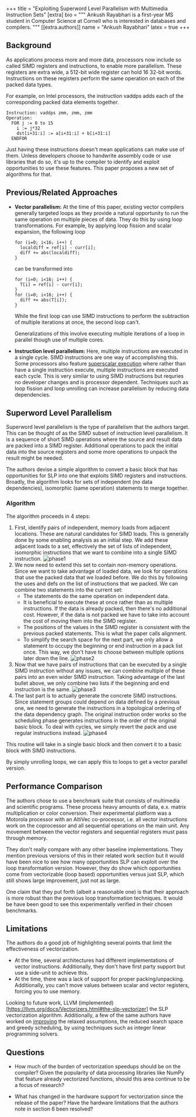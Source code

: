 +++
title = "Exploiting Superword Level Parallelism with Multimedia Instruction Sets"
[extra]
bio = """
 Ankush Rayabhari is a first-year MS student in Computer Science at Cornell who
 is interested in databases and compilers.
"""
[[extra.authors]]
name = "Ankush Rayabhari"
latex = true
+++

## Background

As applications process more and more data, processors now include so called 
SIMD registers and instructions, to enable more parallelism. These registers are
extra wide, a 512-bit wide register can hold 16 32-bit words. Instructions on 
these registers perform the same operation on each of the packed data types.

For example, on Intel processors, the instruction vaddps adds each of the 
corresponding packed data elements together.
```
Instruction: vaddps zmm, zmm, zmm
Operation:
  FOR j := 0 to 15
    i := j*32
    dst[i+31:i] := a[i+31:i] + b[i+31:i]
  ENDFOR
```

Just having these instructions doesn't mean applications can make use of them.
Unless developers choose to handwrite assembly code or use libraries 
that do so, it's up to the compiler to identify and exploit opportunities to use 
these features. This paper proposes a new set of algorithms for that.

## Previous/Related Approaches

- **Vector parallelism:** At the time of this paper, existing vector compilers 
  generally targeted loops  as they provide a natural opportunity to run the 
  same operation on multiple pieces of data. They do this by using loop 
  transformations. For example, by applying loop fission and scalar expansion, 
  the following loop
  ```
  for (i=0; i<16; i++) {
    localdiff = ref[i] - curr[i];
    diff += abs(localdiff);
  }
  ```
  can be transformed into
  ```
  for (i=0; i<16; i++) {
    T[i] = ref[i] - curr[i];
  }
  for (i=0; i<16; i++) {
    diff += abs(T[i]);
  }
  ```
  While the first loop can use SIMD instructions to perform the subtraction of 
  multiple iterations at once, the second loop can't.

  Generalizations of this involve executing multiple iterations of a loop in 
  parallel though use of multiple cores.

- **Instruction level parallelism:** Here, multiple instructions are executed in 
  a single cycle. SIMD instructions are one way of accomplishing this. Some 
  processors also feature
  [superscalar execution](https://en.wikipedia.org/wiki/Superscalar_processor) 
  where rather than have a single instruction execute, multiple instructions 
  are executed each cycle. This is very similar to using SIMD instructions but 
  requries no developer changes and is processor dependent. Techniques such as 
  loop fission and loop unrolling can increase parallelism by reducing data
  dependencies.

## Superword Level Parallelism

Superword level parallelism is the type of parallelism that the authors target. 
This can be thought of as the SIMD subset of instruction level parallelism. It 
is a sequence of short SIMD operations where the source and result data are 
packed into a SIMD register. Additional operations to pack the initial data into 
the source registers and some more operations to unpack the result might be
needed.

The authors devise a simple algorithm to convert a basic block that has
opportunities for SLP into one that exploits SIMD registers and instructions.
Broadly, the algorithm looks for sets of independent (no data dependencies),
isomorphic (same operation) statements to merge together.

### Algorithm

The algorithm proceeds in 4 steps:

1. First, identify pairs of independent, memory loads from adjacent locations.
   These are natural candidates for SIMD loads. This is generally done by some
   enabling analysis as an initial step. We add these adjacent loads to a set, 
   effectively the set of lists of independent, isomorphic instructions that we 
   want to combine into a single SIMD instruction.
   ![phase1](phase1.png)
2. We now need to extend this set to contain non-memory operations. Since we
   want to take advantage of loaded data, we look for operations that use the 
   packed data that we loaded before. We do this by following the uses and defs 
   on the list of instructions that we packed. We can combine two statements 
   into the current set:
   - The statements do the same operation on independent data.
   - It is beneficial to execute these at once rather than as multiple 
     instructions. If the data is already packed, then there's no additional 
     cost. However, if the data is not packed we have to take into account the 
     cost of moving them into the SIMD register.
   - The positions of the values in the SIMD register is consistent with the 
     previous packed statements. This is what the paper calls alignment.
   - To simplify the search space for the next part, we 
     only allow a statement to occupy the beginning or end instruction in a 
     pack list once. This way, we don't have to choose between multiple options 
     later down the line.
   ![phase2](phase2.png)
3. Now that we have pairs of instructions that can be executed by a single SIMD
   instruction without any issues, we can combine multiple of these pairs into 
   an even wider SIMD instruction. Taking advantage of the last bullet above, 
   we only combine two lists if the beginning and end instruction is the same.
   ![phase3](phase3.png)
4. The last part is to actually generate the concrete SIMD instructions.
   Since statement groups could depend on data defined by a previous one, we
   need to generate the instructions in a topological ordering of the data
   dependency graph. The original instruction order works so the scheduling 
   phase generates instructions in the order of the original basic block. To 
   deal with cycles, we simply revert the pack and use regular instructions 
   instead.
   ![phase4](phase4.png)

This routine will take in a single basic block and then convert it to a basic
block with SIMD instructions.

By simply unrolling loops, we can apply this to loops to get a vector parallel 
version.

## Performance Comparison

The authors chose to use a benchmark suite that consists of multimedia and 
scientific programs. These process heavy amounts of data, e.x. 
matrix multiplication or color conversion. Their experimental platform was a 
Motorola processor with an AltiVec co-processor, i.e. all vector instructions 
work on the coprocessor and all sequential operations on the main unit. Any 
movement between the vector registers and sequential registers must pass 
through memory.

They don't really compare with any other baseline implementations. They mention 
previous versions of this in their related work section but it would have been 
nice to see how many opportunities SLP can exploit over the loop transformation 
version. However, they do show which opportunities come from vectorizable 
(loop based) opportunities versus just SLP, which still shows large improvement,
just not as large.

One claim that they put forth (albeit a reasonable one) is that their approach
is more robust than the previous loop transformation techniques. It would be
have been good to see this experimentally verified in their chosen benchmarks.

## Limitations

The authors do a good job of highlighting several points that limit the 
effectiveness of vectorization.
- At the time, several architectures had different implementations of vector
  instructions. Additionally, they don't have first party support but use a 
  side-unit to achieve this.
- At the time, there was a lack of support for proper packing/unpacking. 
  Additionally, you can't move values between scalar and vector registers, 
  forcing you to use memory.

Looking to future work, LLVM 
(implemented)[https://llvm.org/docs/Vectorizers.html#the-slp-vectorizer] the SLP 
vectorization algorithm. Additionally, a few of the same authors have worked on 
[improving](https://arxiv.org/pdf/1804.08733.pdf) the relaxed assumptions,
the reduced search space and greedy scheduling, by using techniques such as 
integer linear programming solvers.

## Questions

* How much of the burden of vectorization speedups should be on the compiler?
  Given the popularity of data processing libraries like NumPy that feature 
  already vectorized functions, should this area continue to be a focus of
  research?

* What has changed in the hardware support for vectorization since the release
  of the paper? Have the hardware limitations that the authors note in section 6
  been resolved?
  

